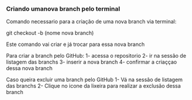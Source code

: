 ### Criando umanova branch pelo terminal

Comando necessario para a criação de uma nova branch via terminal:

git checkout -b (nome nova branch)

Este comando vai criar e já trocar para essa nova branch

Para criar a branch pelo GitHub:
1- acessa o repositorio 
2- ir na sessão de listagem das branchs
3- inserir a nova branch
4- confirmar a criaççao dessa nova branch

Caso queira excluir uma branch pelo GitHub
1- Vá na sessão de listagem das branchs
2- Clique no icone da lixeira para realizar a exclusão dessa branch
